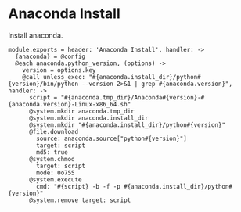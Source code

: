 
# Anaconda Install

Install anaconda.

    module.exports = header: 'Anaconda Install', handler: ->
      {anaconda} = @config
      @each anaconda.python_version, (options) ->
        version = options.key
        @call unless_exec: "#{anaconda.install_dir}/python#{version}/bin/python --version 2>&1 | grep #{anaconda.version}", handler: ->
          script = "#{anaconda.tmp_dir}/Anaconda#{version}-#{anaconda.version}-Linux-x86_64.sh"
          @system.mkdir anaconda.tmp_dir
          @system.mkdir anaconda.install_dir
          @system.mkdir "#{anaconda.install_dir}/python#{version}"
          @file.download
            source: anaconda.source["python#{version}"]
            target: script
            md5: true
          @system.chmod
            target: script
            mode: 0o755
          @system.execute
            cmd: "#{script} -b -f -p #{anaconda.install_dir}/python#{version}"
          @system.remove target: script
